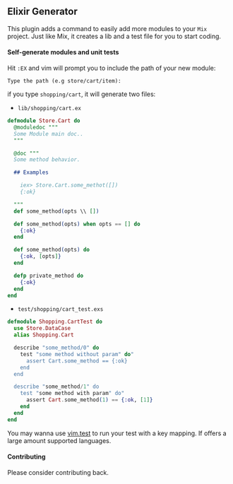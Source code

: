 ## Elixir Generator

This plugin adds a command to easily add more modules to your `Mix` project.
Just like Mix, it creates a lib and a test file for you to start coding.

#### Self-generate modules and unit tests

Hit `:EX` and vim will prompt you to include the path of your new module:

```Type the path (e.g store/cart/item):```

if you type `shopping/cart`, it will generate two files:

* `lib/shopping/cart.ex`

```elixir
defmodule Store.Cart do
  @moduledoc """
  Some Module main doc..
  """

  @doc """
  Some method behavior.

  ## Examples

    iex> Store.Cart.some_methot([])
    {:ok}

  """
  def some_method(opts \\ [])

  def some_method(opts) when opts == [] do
    {:ok}
  end

  def some_method(opts) do
    {:ok, [opts]}
  end

  defp private_method do
    {:ok}
  end
end
```

* `test/shopping/cart_test.exs`

```elixir
defmodule Shopping.CartTest do
  use Store.DataCase
  alias Shopping.Cart

  describe "some_method/0" do
    test "some method without param" do"
      assert Cart.some_method == {:ok}
    end
  end

  describe "some_method/1" do
    test "some method with param" do"
      assert Cart.some_method(1) == {:ok, [1]}
    end
  end
end
```

You may wanna use [vim.test](https://github.com/vim-test/vim-test)
to run your test with a key mapping. If offers a large amount supported languages.

#### Contributing
Please consider contributing back.
